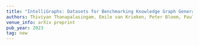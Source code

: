 ```yaml
---
title: "IntelliGraphs: Datasets for Benchmarking Knowledge Graph Generation"
authors: Thiviyan Thanapalasingam, Emile van Krieken, Peter Bloem, Paul Groth
venue_info: arXiv preprint
pub_year: 2023
tag: new
---
```

